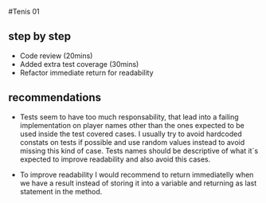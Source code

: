 #Tenis 01

## step by step

- Code review (20mins)
- Added extra test coverage (30mins)
- Refactor immediate return for readability

## recommendations

- Tests seem to have too much responsability, that lead into a failing implementation on player names other than the ones expected to be used inside the test covered cases. I usually try to avoid hardcoded constats on tests if possible and use random values instead to avoid missing this kind of case. 
Tests names should be descriptive of what it´s expected to improve readability and also avoid this cases.

- To improve readability I would recommend to return immediatelly when we have a result instead of storing it into a variable and returning as last statement in the method.

